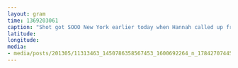 ```yaml
---
layout: gram
time: 1369203061
caption: "Shot got SOOO New York earlier today when Hannah called up from downstairs and I threw her the keys."
latitude: 
longitude: 
media:
- media/posts/201305/11313463_1450786358567453_1600692264_n_17842707445000351.jpg
---
```

